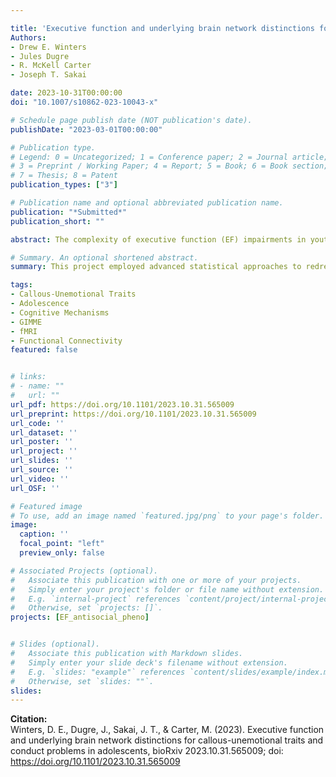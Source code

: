 ```yaml
---

title: 'Executive function and underlying brain network distinctions for callous-unemotional traits and conduct problems in adolescents'
Authors: 
- Drew E. Winters
- Jules Dugre
- R. McKell Carter
- Joseph T. Sakai

date: 2023-10-31T00:00:00
doi: "10.1007/s10862-023-10043-x"

# Schedule page publish date (NOT publication's date).
publishDate: "2023-03-01T00:00:00"

# Publication type.
# Legend: 0 = Uncategorized; 1 = Conference paper; 2 = Journal article;
# 3 = Preprint / Working Paper; 4 = Report; 5 = Book; 6 = Book section;
# 7 = Thesis; 8 = Patent
publication_types: ["3"]

# Publication name and optional abbreviated publication name.
publication: "*Submitted*"
publication_short: ""

abstract: The complexity of executive function (EF) impairments in youth antisocial phenotypes of callous-unemotional (CU) traits and conduct problems (CP) challenge identifying phenotypic specific EF deficits. We can redress these challenges by (1) accounting for EF measurement error and (2) testing distinct functional brain properties accounting for differences in EF. Thus, we employed a latent modeling approach for EFs (inhibition, shifting, fluency, common EF) and extracted connection density from matching contemporary EF brain models with a sample of 112 adolescents (ages 13-17, 42% female). Path analysis indicated CU traits associated with lower inhibition. Inhibition network density positively associated with inhibition, but this association was strengthened by CU and attenuated by CP. Common EF associated with three-way interactions between density*CP by CU for the inhibition and shifting networks. This suggests those higher in CU require their brain to work harder for lower inhibition, whereas those higher in CP have difficulty engaging inhibitory brain responses. Additionally, those with CP interacting with CU show distinct brain patterns for a more general EF capacity. Importantly, modeling cross-network connection density in contemporary EF models to test EF involvement in core impairments in CU and CP may accelerate our understanding of EF in these phenotypes.

# Summary. An optional shortened abstract.
summary: This project employed advanced statistical approaches to redress issues in the field examining antisocial phenotypes in relation to executive functions. We found some support for existing literature while extending it to demonstrate distinct brain and executive function associations in the presence of Callout-Unemotional traits and Conduct Problems.

tags:
- Callous-Unemotional Traits
- Adolescence
- Cognitive Mechanisms
- GIMME
- fMRI
- Functional Connectivity
featured: false


# links:
# - name: ""
#   url: ""
url_pdf: https://doi.org/10.1101/2023.10.31.565009
url_preprint: https://doi.org/10.1101/2023.10.31.565009
url_code: ''
url_dataset: ''
url_poster: ''
url_project: ''
url_slides: ''
url_source: ''
url_video: ''
url_OSF: ''

# Featured image
# To use, add an image named `featured.jpg/png` to your page's folder. 
image:
  caption: ''
  focal_point: "left"
  preview_only: false

# Associated Projects (optional).
#   Associate this publication with one or more of your projects.
#   Simply enter your project's folder or file name without extension.
#   E.g. `internal-project` references `content/project/internal-project/index.md`.
#   Otherwise, set `projects: []`.
projects: [EF_antisocial_pheno]


# Slides (optional).
#   Associate this publication with Markdown slides.
#   Simply enter your slide deck's filename without extension.
#   E.g. `slides: "example"` references `content/slides/example/index.md`.
#   Otherwise, set `slides: ""`.
slides: 
---
```

**Citation:**  
Winters, D. E., Dugre, J., Sakai, J. T., & Carter, M. (2023).  Executive function and underlying brain network distinctions for callous-unemotional traits and conduct problems in adolescents, bioRxiv 2023.10.31.565009; doi: https://doi.org/10.1101/2023.10.31.565009 
